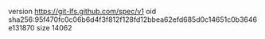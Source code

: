 version https://git-lfs.github.com/spec/v1
oid sha256:95f470fc0c06b6d4f3f812f128fd12bbea62efd685d0c14651c0b3646e131870
size 14062

